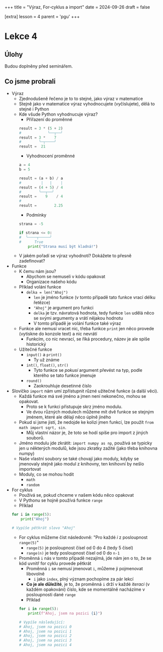 +++
title = "Výraz, For-cyklus a import"
date = 2024-09-26
draft = false

[extra]
lesson = 4
parent = 'pgu'
+++

# Lekce 4

## Úlohy

Budou doplněny před seminářem.

## Co jsme probrali

- Výraz
    - Zjednodušeně řečeno je to to stejné, jako výraz v matematice
    - Stejně jako v matematice výraz vyhodnocujete (vyčíslujete), dělá to stejné i Python
    - Kde všude Python vyhodnucuje výraz?
        - Přiřazení do proměnné
        ```py
        result = 3 * (5 + 2)
        #            ╰──┬──╯
        result = 3 *    7
        #        ╰─┬────╯
        result =  21
        ```
        - Vyhodnocení proměnné
        ```py
        a = 4
        b = 5

        result = (a + b) / a
        #         |   |    |
        result = (4 + 5) / 4
        #        ╰──┬──╯
        result =    9    / 4
        #           
        result =        2.25
        ```
        - Podmínky
        ```py
        strana = -5

        if strana <= 0:
        #  ╰────┬─────╯
        #      True
            print("Strana musí být kladná!")
        ```
    - V jakém pořadí se výraz vyhodnotí? Dokážete to přesně zadefinovat?
- Funkce
    - K čemu nám jsou?
        - Abychom se nemuseli v kódu opakovat
        - Organizace našeho kódu
    - Příklad volání funkce
        - `delka = len("Ahoj")`
            - `len` je jméno funkce (v tomto případě tato funkce vrací délku řetězce)
            - `"Ahoj"` je argument pro funkci
            - `delka` je tzv. návratová hodnota, tedy funkce `len` udělá něco se svými argumenty a vrátí nějakou hodnotu
            - V tomto případě je volání funkce také výraz
    - Funkce ale nemusí vracet nic, třeba funkce `print` jen něco provede (vytiskne do konzole text) a nic nevrátí
        - Funkcím, co nic nevrací, se říká procedury, název je ale spíše historický 
    - Užitečné funkce
        - `input()` a `print()`
            - Ty už známe
        - `int()`, `float()`, `str()`
            - Tyto funkce se _pokusí_ argument převést na typ, podle kterého se tato funkce jmenuje
        - `round()`
            - Zaokrouhluje desetinné číslo
- Slovíčko `import` nám umí zpřístupnit různé užitečné funkce (a další věci).
    - Každá funkce má své jméno a jmen není nekonečno, mohou se opakovat.
        - Proto se k funkci přistupuje skrz jméno modulu.
        - Ve dvou různých modulech můžeme mít dvě funkce se stejným jménem, které ale dělají něco úplně jiného
    - Pokud si jsme jistí, že nedojde ke kolizi jmen funkcí, lze použít `from math import sqrt, sin`.
        - Můj vlastní názor je, že toto se hodí spíše pro import z jiných souborů.
    - Jméno modulu jde zkrátit: `import numpy as np`, používá se typicky jen u některých modulů, kde jsou zkratky zažité (jako třeba knihovna numpy)
    - Naše vlastní soubory se také chovají jako moduly, kdyby se jmenovaly stejně jako modul z knihovny, ten knihovní by nešlo importovat
    - Moduly, co se mohou hodit
        - `math`
        - `random`
- For cyklus
    - Používá se, pokud chceme v našem kódu něco opakovat
    - V Pythonu se hojně používá funkce `range`
    - Příklad
    ```py
    for i in range(5):
        print("Ahoj")

    # Vypíše pětkrát slovo "Ahoj"
    ```
    - For cyklus můžeme číst následovně: "Pro každé _i_ z posloupnost `range(5)`"
        - `range(5)` je posloupnost čísel od 0 do 4 (tedy 5 čísel)
        - `range(n)` je tedy posloupnost čísel od 0 do `n-1`
    - Proměnná `i` nás v tomto případě nezajímá, jde nám jen o to, že se kód uvnitř for cyklu provede pětkrát
        - Proměnná `i` se nemusí jmenovat `i`, můžeme ji pojmenovat libovolně
            - `i` jako `index`, plný význam pochopíme za pár lekcí
        - **Co je ale důležité**, je to, že proměnná `i` drží v každé _iteraci_ (v každém opakování) číslo, kde se momentálně nacházíme v posloupnosti dané `range`
        - Příklad
        ```py
        for i in range(5):
            print(f"Ahoj, jsem na pozici {i}")
        
        # Vypíše následující:
        # Ahoj, jsem na pozici 0
        # Ahoj, jsem na pozici 1
        # Ahoj, jsem na pozici 2
        # Ahoj, jsem na pozici 3
        # Ahoj, jsem na pozici 4
        ```